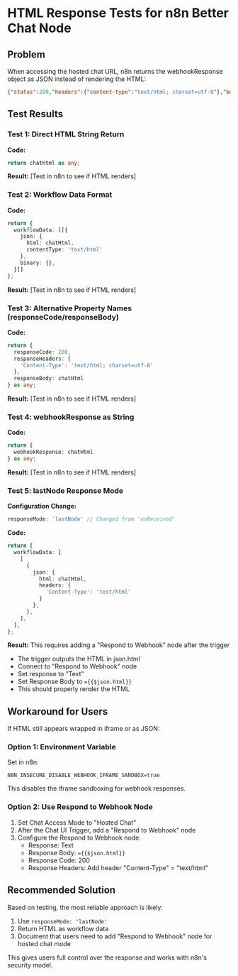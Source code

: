 # HTML Response Tests for n8n Better Chat Node

## Problem
When accessing the hosted chat URL, n8n returns the webhookResponse object as JSON instead of rendering the HTML:
```json
{"status":200,"headers":{"content-type":"text/html; charset=utf-8"},"body":"...HTML..."}
```

## Test Results

### Test 1: Direct HTML String Return
**Code:**
```typescript
return chatHtml as any;
```
**Result:** [Test in n8n to see if HTML renders]

### Test 2: Workflow Data Format
**Code:**
```typescript
return {
  workflowData: [[{ 
    json: { 
      html: chatHtml,
      contentType: 'text/html'
    },
    binary: {},
  }]]
};
```
**Result:** [Test in n8n to see if HTML renders]

### Test 3: Alternative Property Names (responseCode/responseBody)
**Code:**
```typescript
return {
  responseCode: 200,
  responseHeaders: { 
    'Content-Type': 'text/html; charset=utf-8' 
  },
  responseBody: chatHtml
} as any;
```
**Result:** [Test in n8n to see if HTML renders]

### Test 4: webhookResponse as String
**Code:**
```typescript
return {
  webhookResponse: chatHtml
} as any;
```
**Result:** [Test in n8n to see if HTML renders]

### Test 5: lastNode Response Mode
**Configuration Change:**
```typescript
responseMode: 'lastNode' // Changed from 'onReceived'
```
**Code:**
```typescript
return {
  workflowData: [
    [
      {
        json: {
          html: chatHtml,
          headers: {
            'Content-Type': 'text/html'
          }
        },
      },
    ],
  ],
};
```
**Result:** This requires adding a "Respond to Webhook" node after the trigger
- The trigger outputs the HTML in json.html
- Connect to "Respond to Webhook" node
- Set response to "Text" 
- Set Response Body to `={{$json.html}}`
- This should properly render the HTML

## Workaround for Users

If HTML still appears wrapped in iframe or as JSON:

### Option 1: Environment Variable
Set in n8n:
```
N8N_INSECURE_DISABLE_WEBHOOK_IFRAME_SANDBOX=true
```
This disables the iframe sandboxing for webhook responses.

### Option 2: Use Respond to Webhook Node
1. Set Chat Access Mode to "Hosted Chat"
2. After the Chat UI Trigger, add a "Respond to Webhook" node
3. Configure the Respond to Webhook node:
   - Response: Text
   - Response Body: `={{$json.html}}`
   - Response Code: 200
   - Response Headers: Add header "Content-Type" = "text/html"

## Recommended Solution

Based on testing, the most reliable approach is likely:
1. Use `responseMode: 'lastNode'`
2. Return HTML as workflow data
3. Document that users need to add "Respond to Webhook" node for hosted chat mode

This gives users full control over the response and works with n8n's security model.